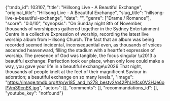 {"tmdb_id": 103107, "title": "Hillsong Live - A Beautiful Exchange", "original_title": "Hillsong Live - A Beautiful Exchange", "slug_title": "hillsong-live-a-beautiful-exchange", "date": "", "genre": ["Drame / Romance"], "score": "0.0/10", "synopsis": "On Sunday night 8th of November, thousands of worshippers gathered together in the Sydney Entertainment Centre in a collective Expression of worship, recording the latest live worship album from Hillsong Church.  The fact that an album was being recorded seemed incidental, inconsequential even, as thousands of voices ascended heavenward, filling the stadium with a heartfelt expression of worship.  The presence of God was tangible, the focus singular \u2013 a beautiful exchange: Perfection took our place, when only love could make a way, you gave your life in a beautiful exchange\u2026  That night, thousands of people knelt at the feet of their magnificent Saviour in adoration; a beautiful exchange on so many levels.", "image": "https://image.tmdb.org/t/p/w185_and_h278_bestv2/q42PhLHfcs0V3HJe6oPVm39cnEK.jpg", "actors": [], "comments": [], "recommandations_id": [], "youtube_key": "notfound"}